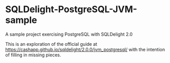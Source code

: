 # SQLDelight-PostgreSQL-JVM-sample
A sample project exercising PostgreSQL with SQLDelight 2.0


This is an exploration of the official guide at https://cashapp.github.io/sqldelight/2.0.0/jvm_postgresql/ with the intention of filling in missing pieces. 
